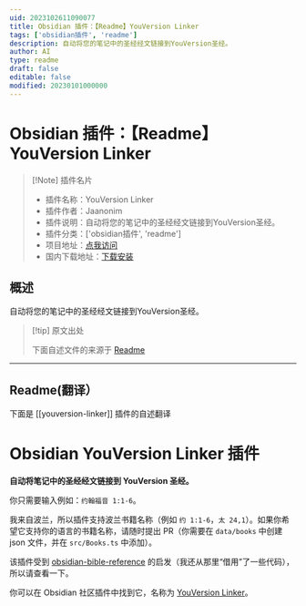 ```yaml
---
uid: 2023102611090077
title: Obsidian 插件：【Readme】YouVersion Linker
tags: ['obsidian插件', 'readme']
description: 自动将您的笔记中的圣经经文链接到YouVersion圣经。
author: AI
type: readme
draft: false
editable: false
modified: 20230101000000
---
```


# Obsidian 插件：【Readme】YouVersion Linker

> [!Note] 插件名片
> - 插件名称：YouVersion Linker
> - 插件作者：Jaanonim
> - 插件说明：自动将您的笔记中的圣经经文链接到YouVersion圣经。
> - 插件分类：['obsidian插件', 'readme']
> - 项目地址：[点我访问](https://github.com/jaanonim/obsidian-youversion-linker)
> - 国内下载地址：[下载安装](https://pkmer.cn/products/plugin/pluginMarket/?youversion-linker)

## 概述

自动将您的笔记中的圣经经文链接到YouVersion圣经。



> [!tip] 原文出处
> 
>下面自述文件的来源于 [Readme](https://ghproxy.net/https://raw.githubusercontent.com/jaanonim/obsidian-youversion-linker/master/README.md)
> 

---

## Readme(翻译）

下面是 [[youversion-linker]] 插件的自述翻译


# Obsidian YouVersion Linker 插件

**自动将笔记中的圣经经文链接到 YouVersion 圣经。**

你只需要输入例如：`约翰福音 1:1-6`。

我来自波兰，所以插件支持波兰书籍名称（例如 `约 1:1-6`，`太 24,1`）。如果你希望它支持你的语言的书籍名称，请随时提出 PR（你需要在 `data/books` 中创建 json 文件，并在 `src/Books.ts` 中添加）。

该插件受到 [obsidian-bible-reference](https://github.com/tim-hub/obsidian-bible-reference) 的启发（我还从那里“借用”了一些代码），所以请查看一下。

你可以在 Obsidian 社区插件中找到它，名称为 [YouVersion Linker](https://obsidian.md/plugins?id=youversion-linker)。



